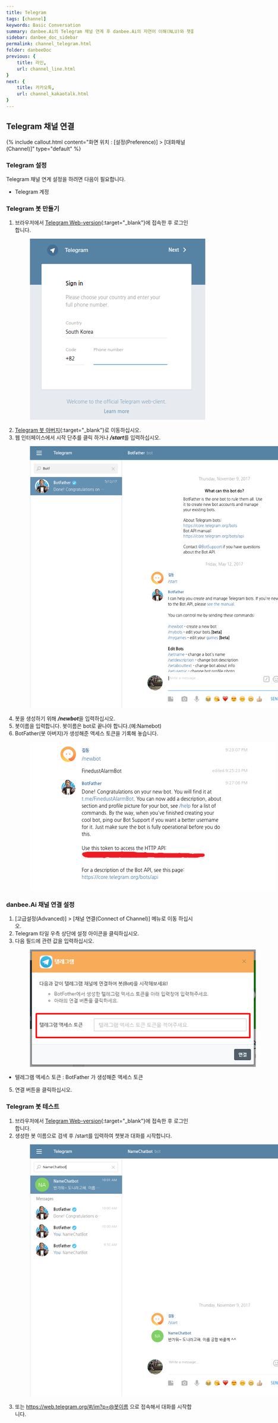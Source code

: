 ```yaml
---
title: Telegram 
tags: [channel]
keywords: Basic Conversation
summary: danbee.Ai의 Telegram 채널 연계 후 danbee.Ai의 자연어 이해(NLU)와 챗플로우 기능을 활용하여 Telegram 챗봇을 쉽게 만들 수 있습니다.
sidebar: danbee_doc_sidebar
permalink: channel_telegram.html
folder: danbeeDoc
previous: {
    title: 라인,
    url: channel_line.html
}
next: {
    title: 카카오톡,
    url: channel_kakaotalk.html
}
---
```


## Telegram 채널 연결 
 {% include callout.html content="화면 위치 : [설정(Preference)] > [대화채널(Channel)]" type="default" %}


### Telegram 설정
Telegram 채널 연계 설정을 하려면 다음이 필요합니다.

* Telegram 계정

### Telegram 봇 만들기
1. 브라우저에서 <span class="link">[Telegram Web-version](https://web.telegram.org){:target="_blank"}</span>에 접속한 후 로그인 합니다.<figure><img class="docimage" src="images/channel/telegram/telegram_web_login.png" alt="telegram 웹 앱" style="max-width: 800px"></figure>
2. <span class="link">[Telegram 봇 아버지](https://telegram.me/botfather){:target="_blank"}</span>로 이동하십시오.
3. 웹 인터페이스에서 시작 단추를 클릭 하거나 ***/start***를 입력하십시오.<figure><img class="docimage" src="images/channel/telegram/telegram_web_start.png" alt="telegram 봇 시작하기" style="max-width: 800px"></figure>
4. 봇을 생성하기 위해  ***/newbot***을 입력하십시오.
5. 봇이름을 입력합니다. 봇이름은 bot로 끝나야 합니다.(예:Namebot)
6. BotFather(봇 아버지)가 생성해준 액세스 토큰을 기록해 놓습니다.<figure><img class="docimage" src="images/channel/telegram/telegram_web_newbot.png" alt="telegram 봇 만들기" style="max-width: 800px"></figure>

### danbee.Ai 채널 연결 설정
1. [고급설정(Advanced)] > [채널 연결(Connect of Channel)] 메뉴로 이동 하십시오.
2. Telegram 타일 우측 상단에 설정 아이콘을 클릭하십시오.
3. 다음 필드에 관련 값을 입력하십시오.<figure><img class="docimage" src="images/channel/telegram/telegram_danbee_setting.png" alt="danbee line channel setting" style="max-width: 800px"></figure>
  * 텔레그램 엑세스 토큰 : BotFather 가 생성해준 액세스 토큰
5. 연결 버튼을 클릭하십시오.

### Telegram 봇 테스트
1. 브라우저에서 <span class="link">[Telegram Web-version](https://web.telegram.org){:target="_blank"}</span>에 접속한 후 로그인 합니다.
2. 생성한 봇 이름으로 검색 후 /start를 입력하여 챗봇과 대화를 시작합니다.<figure><img class="docimage" src="images/channel/telegram/telegram_app_add_chatbot.png" alt="line app add chatbot" style="max-width: 800px"></figure>
3. 또는 https://web.telegram.org/#/im?p=@봇이름 으로 접속해서 대화를 시작합니다.

